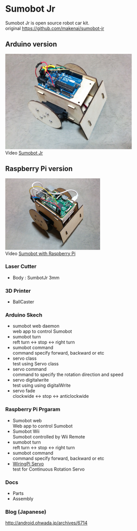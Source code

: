 # Sumobot Jr
Sumobot Jr is open source robot car kit. <br/>
original https://github.com/makenai/sumobot-jr <br/>

## Arduino version
<img src="https://github.com/FabLabKannai/SumobotJr/blob/master/docs/arduino_ver.jpg" width="400" /> <br/>
Video [Sumobot Jr](https://www.youtube.com/watch?v=96kZ15I-gVY) <br/>

## Raspberry Pi version
<img src="https://github.com/FabLabKannai/SumobotJr/blob/master/docs/raspi_ver.jpg" width="300" /> <br/>
Video [Sumobot with Raspberry Pi](https://www.youtube.com/watch?v=J9WRliGs7vI) <br/>

### Laser Cutter
- Body : SumbotJr 3mm

### 3D Printer
- BallCaster

### Arduino Skech
- sumobot web daemon<br/>
  web app to control Sumobot <br/>
- sumobot turn <br/>
  reft turn <-> stop <-> right turn <br/>
- sumobot command <br/>
  command specify forward, backward or etc
- servo class <br/>
  test using Servo class <br/>
- servo command <br/>
  command to specify the rotation direction and speed <br/>
- servo digitalwrite <br/>
  test using using digitalWrite <br/>
- servo fade <br/>
  clockwide <-> stop <-> anticlockwide <br/>

### Raspberry Pi Prgaram
- Sumobot web <br/>
  Web app to control Sumobot <br/>
- Sumobot Wii <br/>
  Sumobot controlled by Wii Remote <br/>
- sumobot turn <br/>
  reft turn <-> stop <-> right turn <br/>
- sumobot command <br/>
  command specify forward, backward or etc <br/>
- [WiringPi Servo](https://github.com/FabLabKannai/RaspiStudy/tree/master/4_python/sample/wiringpi_servo) <br/>
   test for Continuous Rotation Servo <br/> 
   
### Docs
- Parts
- Assembly

### Blog (Japanese)
http://android.ohwada.jp/archives/6714
